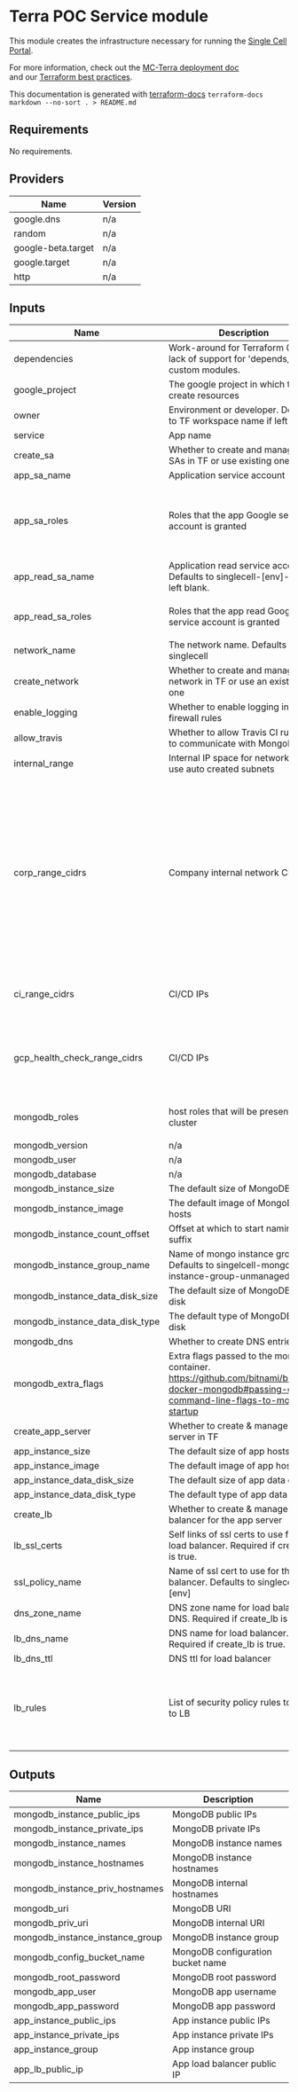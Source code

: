 # Terra POC Service module

This module creates the infrastructure necessary for running the
[Single Cell Portal](https://singlecell.broadinstitute.org/single_cell).

For more information, check out the [MC-Terra deployment doc](https://docs.dsp-devops.broadinstitute.org/mc-terra/mcterra-deployment)  
and our [Terraform best practices](https://docs.dsp-devops.broadinstitute.org/best-practices-guides/terraform).

This documentation is generated with [terraform-docs](https://github.com/segmentio/terraform-docs)
`terraform-docs markdown --no-sort . > README.md`

## Requirements

No requirements.

## Providers

| Name | Version |
|------|---------|
| google.dns | n/a |
| random | n/a |
| google-beta.target | n/a |
| google.target | n/a |
| http | n/a |

## Inputs

| Name | Description | Type | Default | Required |
|------|-------------|------|---------|:--------:|
| dependencies | Work-around for Terraform 0.12's lack of support for 'depends\_on' in custom modules. | `any` | `[]` | no |
| google\_project | The google project in which to create resources | `string` | n/a | yes |
| owner | Environment or developer. Defaults to TF workspace name if left blank. | `string` | `""` | no |
| service | App name | `string` | `"singlecell"` | no |
| create\_sa | Whether to create and manage the SAs in TF or use existing ones | `bool` | `true` | no |
| app\_sa\_name | Application service account | `string` | `""` | no |
| app\_sa\_roles | Roles that the app Google service account is granted | `list(string)` | <pre>[<br>  "roles/compute.viewer",<br>  "roles/logging.logWriter",<br>  "roles/monitoring.metricWriter"<br>]</pre> | no |
| app\_read\_sa\_name | Application read service account. Defaults to singlecell-[env]-read if left blank. | `string` | `""` | no |
| app\_read\_sa\_roles | Roles that the app read Google service account is granted | `list(string)` | <pre>[<br>  "roles/storage.objectViewer"<br>]</pre> | no |
| network\_name | The network name. Defaults to singlecell | `string` | `""` | no |
| create\_network | Whether to create and manage the network in TF or use an existing one | `bool` | `true` | no |
| enable\_logging | Whether to enable logging in firewall rules | `bool` | `false` | no |
| allow\_travis | Whether to allow Travis CI runners to communicate with MongoDB | `bool` | `false` | no |
| internal\_range | Internal IP space for networks that use auto created subnets | `string` | `"10.128.0.0/9"` | no |
| corp\_range\_cidrs | Company internal network CIDRs | `list(string)` | <pre>[<br>  "69.173.64.0/19",<br>  "69.173.96.0/20",<br>  "69.173.112.0/21",<br>  "69.173.120.0/22",<br>  "69.173.124.0/23",<br>  "69.173.126.0/24",<br>  "69.173.127.0/25",<br>  "69.173.127.128/26",<br>  "69.173.127.192/27",<br>  "69.173.127.224/30",<br>  "69.173.127.228/32",<br>  "69.173.127.230/31",<br>  "69.173.127.232/29",<br>  "69.173.127.240/28"<br>]</pre> | no |
| ci\_range\_cidrs | CI/CD IPs | `list(string)` | <pre>[<br>  "35.232.118.163/32",<br>  "130.211.234.92"<br>]</pre> | no |
| gcp\_health\_check\_range\_cidrs | CI/CD IPs | `list(string)` | <pre>[<br>  "35.191.0.0/16",<br>  "130.211.0.0/22",<br>  "209.85.152.0/22",<br>  "209.85.204.0/22"<br>]</pre> | no |
| mongodb\_roles | host roles that will be present in this cluster | `list(string)` | <pre>[<br>  "primary"<br>]</pre> | no |
| mongodb\_version | n/a | `string` | `"3.6.14"` | no |
| mongodb\_user | n/a | `string` | `"single_cell"` | no |
| mongodb\_database | n/a | `string` | `"single_cell_portal_development"` | no |
| mongodb\_instance\_size | The default size of MongoDB hosts | `string` | `"n1-highmem-2"` | no |
| mongodb\_instance\_image | The default image of MongoDB hosts | `string` | `"centos-7"` | no |
| mongodb\_instance\_count\_offset | Offset at which to start naming suffix | `number` | `0` | no |
| mongodb\_instance\_group\_name | Name of mongo instance group. Defaults to singelcell-mongo-instance-group-unmanaged | `string` | `null` | no |
| mongodb\_instance\_data\_disk\_size | The default size of MongoDB data disk | `string` | `"200"` | no |
| mongodb\_instance\_data\_disk\_type | The default type of MongoDB data disk | `string` | `"pd-ssd"` | no |
| mongodb\_dns | Whether to create DNS entries | `bool` | `false` | no |
| mongodb\_extra\_flags | Extra flags passed to the mongo container. https://github.com/bitnami/bitnami-docker-mongodb#passing-extra-command-line-flags-to-mongod-startup | `string` | `null` | no |
| create\_app\_server | Whether to create & manage an app server in TF | `bool` | `false` | no |
| app\_instance\_size | The default size of app hosts | `string` | `"n1-highmem-4"` | no |
| app\_instance\_image | The default image of app hosts | `string` | `"centos-7"` | no |
| app\_instance\_data\_disk\_size | The default size of app data disk | `string` | `"100"` | no |
| app\_instance\_data\_disk\_type | The default type of app data disk | `string` | `"pd-ssd"` | no |
| create\_lb | Whether to create & manage a load balancer for the app server | `bool` | `false` | no |
| lb\_ssl\_certs | Self links of ssl certs to use for the load balancer. Required if create\_lb is true. | `list(string)` | `[]` | no |
| ssl\_policy\_name | Name of ssl cert to use for the load balancer. Defaults to singlecell-[env] | `string` | `""` | no |
| dns\_zone\_name | DNS zone name for load balancer DNS. Required if create\_lb is true. | `string` | `""` | no |
| lb\_dns\_name | DNS name for load balancer. Required if create\_lb is true. | `string` | `""` | no |
| lb\_dns\_ttl | DNS ttl for load balancer | `string` | `"300"` | no |
| lb\_rules | List of security policy rules to apply to LB | <pre>set(object({<br>      action=string,<br>      priority=string,<br>      ip_ranges=list(string),<br>      description=string<br>    })<br>  )</pre> | `[]` | no |

## Outputs

| Name | Description |
|------|-------------|
| mongodb\_instance\_public\_ips | MongoDB public IPs |
| mongodb\_instance\_private\_ips | MongoDB private IPs |
| mongodb\_instance\_names | MongoDB instance names |
| mongodb\_instance\_hostnames | MongoDB instance hostnames |
| mongodb\_instance\_priv\_hostnames | MongoDB internal hostnames |
| mongodb\_uri | MongoDB URI |
| mongodb\_priv\_uri | MongoDB internal URI |
| mongodb\_instance\_instance\_group | MongoDB instance group |
| mongodb\_config\_bucket\_name | MongoDB configuration bucket name |
| mongodb\_root\_password | MongoDB root password |
| mongodb\_app\_user | MongoDB app username |
| mongodb\_app\_password | MongoDB app password |
| app\_instance\_public\_ips | App instance public IPs |
| app\_instance\_private\_ips | App instance private IPs |
| app\_instance\_group | App instance group |
| app\_lb\_public\_ip | App load balancer public IP |

